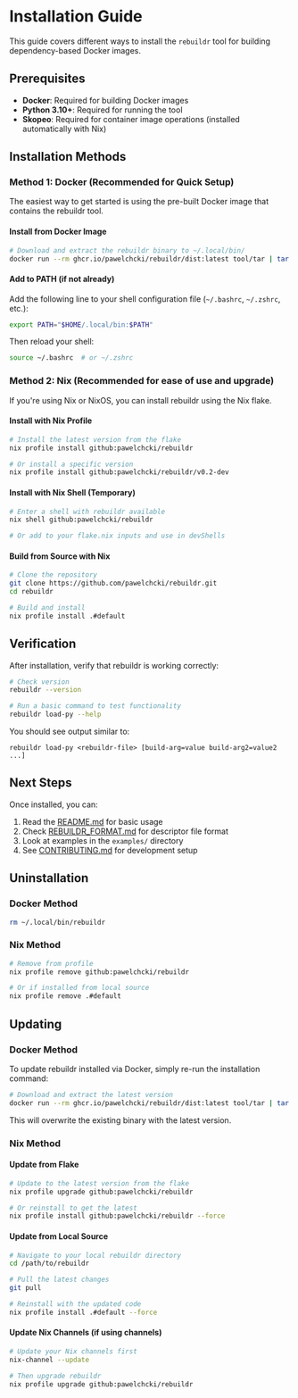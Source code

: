 # Installation Guide

This guide covers different ways to install the `rebuildr` tool for building dependency-based Docker images.

## Prerequisites

- **Docker**: Required for building Docker images
- **Python 3.10+**: Required for running the tool
- **Skopeo**: Required for container image operations (installed automatically with Nix)

## Installation Methods

### Method 1: Docker (Recommended for Quick Setup)

The easiest way to get started is using the pre-built Docker image that contains the rebuildr tool.

#### Install from Docker Image

```bash
# Download and extract the rebuildr binary to ~/.local/bin/
docker run --rm ghcr.io/pawelchcki/rebuildr/dist:latest tool/tar | tar x -C ~/.local/bin/
```

#### Add to PATH (if not already)

Add the following line to your shell configuration file (`~/.bashrc`, `~/.zshrc`, etc.):

```bash
export PATH="$HOME/.local/bin:$PATH"
```

Then reload your shell:

```bash
source ~/.bashrc  # or ~/.zshrc
```

### Method 2: Nix (Recommended for ease of use and upgrade)

If you're using Nix or NixOS, you can install rebuildr using the Nix flake.

#### Install with Nix Profile

```bash
# Install the latest version from the flake
nix profile install github:pawelchcki/rebuildr

# Or install a specific version
nix profile install github:pawelchcki/rebuildr/v0.2-dev
```

#### Install with Nix Shell (Temporary)

```bash
# Enter a shell with rebuildr available
nix shell github:pawelchcki/rebuildr

# Or add to your flake.nix inputs and use in devShells
```

#### Build from Source with Nix

```bash
# Clone the repository
git clone https://github.com/pawelchcki/rebuildr.git
cd rebuildr

# Build and install
nix profile install .#default
```

## Verification

After installation, verify that rebuildr is working correctly:

```bash
# Check version
rebuildr --version

# Run a basic command to test functionality
rebuildr load-py --help
```

You should see output similar to:

```
rebuildr load-py <rebuildr-file> [build-arg=value build-arg2=value2 ...]
```

## Next Steps

Once installed, you can:

1. Read the [README.md](README.md) for basic usage
2. Check [REBUILDR_FORMAT.md](REBUILDR_FORMAT.md) for descriptor file format
3. Look at examples in the `examples/` directory
4. See [CONTRIBUTING.md](CONTRIBUTING.md) for development setup

## Uninstallation

### Docker Method
```bash
rm ~/.local/bin/rebuildr
```

### Nix Method
```bash
# Remove from profile
nix profile remove github:pawelchcki/rebuildr

# Or if installed from local source
nix profile remove .#default
```

## Updating

### Docker Method

To update rebuildr installed via Docker, simply re-run the installation command:

```bash
# Download and extract the latest version
docker run --rm ghcr.io/pawelchcki/rebuildr/dist:latest tool/tar | tar x -C ~/.local/bin/

```

This will overwrite the existing binary with the latest version.

### Nix Method

#### Update from Flake

```bash
# Update to the latest version from the flake
nix profile upgrade github:pawelchcki/rebuildr

# Or reinstall to get the latest
nix profile install github:pawelchcki/rebuildr --force
```

#### Update from Local Source

```bash
# Navigate to your local rebuildr directory
cd /path/to/rebuildr

# Pull the latest changes
git pull

# Reinstall with the updated code
nix profile install .#default --force
```

#### Update Nix Channels (if using channels)

```bash
# Update your Nix channels first
nix-channel --update

# Then upgrade rebuildr
nix profile upgrade github:pawelchcki/rebuildr
```

